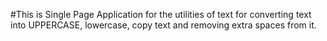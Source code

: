 #This is Single Page Application for the utilities of text for converting text into UPPERCASE, lowercase, copy text and removing extra spaces from it.
